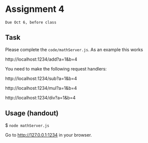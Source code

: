 # Assignment 4
`Due Oct 6, before class`

## Task

Please complete the `code/mathServer.js`. As an example this works

http://localhost:1234/add?a=1&b=4

You need to make the following request handlers:

http://localhost:1234/sub?a=1&b=4

http://localhost:1234/mul?a=1&b=4

http://localhost:1234/div?a=1&b=4


## Usage (handout)

$ `node mathServer.js`

Go to <http://127.0.0.1:1234> in your browser.
